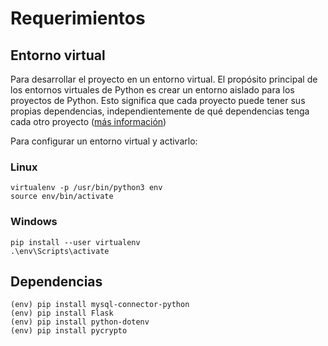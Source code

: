 # Requerimientos

## Entorno virtual

Para desarrollar el proyecto en un entorno virtual. El propósito principal de los entornos virtuales de Python es crear un entorno aislado para los proyectos de Python. Esto significa que cada proyecto puede tener sus propias dependencias, independientemente de qué dependencias tenga cada otro proyecto ([más información](https://realpython.com/python-virtual-environments-a-primer/))

Para configurar un entorno virtual y activarlo:

### Linux

```
virtualenv -p /usr/bin/python3 env
source env/bin/activate
```

### Windows

```
pip install --user virtualenv
.\env\Scripts\activate

```

## Dependencias

```
(env) pip install mysql-connector-python
(env) pip install Flask
(env) pip install python-dotenv
(env) pip install pycrypto
```
